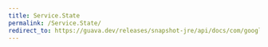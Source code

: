 ```yaml
---
title: Service.State
permalink: /Service.State/
redirect_to: https://guava.dev/releases/snapshot-jre/api/docs/com/google/common/util/concurrent/Service.State.html
---
```

